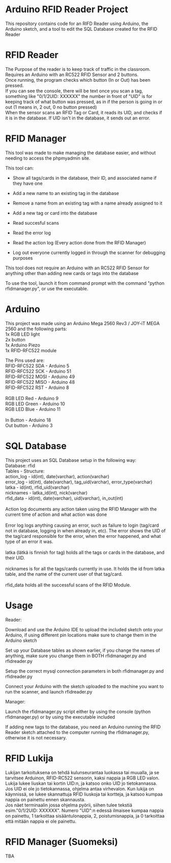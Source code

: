 # Arduino RFID Reader Project
This repository contains code for an RIFD Reader using Arduino, the Arduino sketch, and a tool to edit the SQL Database created for the RFID Reader

# RFID Reader
The Purpose of the reader is to keep track of traffic  in the classroom.<br>
Requires an Arduino with an RC522 RFID Sensor and 2 buttons.<br>
Once running, the program checks which button (In or Out) has been pressed.<br>
If you can see the console, there will be text once you scan a tag, something like "0/1/2UID: XXXXXX"
the number in front of "UID" is for keeping track of what button was pressed, as in if the person is going in or out (1 means in, 2 out, 0 no button pressed)<br>
When the sensor scans an RFID Tag or Card, it reads its UID, and checks if it is in the database. If UID isn't in the database, it sends out an error.

# RFID Manager
This tool was made to make managing the database easier, and without needing to access the phpmyadmin site.

This tool can: 
- Show all tags/cards in the database, their ID, and associated name if they have one

- Add a new name to an existing tag in the database

- Remove a name from an existing tag with a name already assigned to it

- Add a new tag or card into the database

- Read succesful scans

- Read the error log

- Read the action log (Every action done from the RFID Manager)

- Log out everyone currently logged in through the scanner for debugging purposes


This tool does not require an Arduino with an RC522 RFID Sensor for anything other than adding new cards or tags into the database

To use the tool, launch it from command prompt with the command "python rfidmanager.py", or use the executable.

# Arduino

This project was made using an Arduino Mega 2560 Rev3 / JOY-iT MEGA 2560 and the following parts:<br>
1x RGB LED light<br>
2x button<br>
1x Arduino Piezo<br>
1x RFID-RFC522 module<br>

The Pins used are: <br>
RFID-RFC522 SDA - Arduino 5 <br>
RFID-RFC522 SCK - Arduino 51<br>
RFID-RFC522 MOSI - Arduino 49<br>
RFID-RFC522 MISO - Arduino 48<br>
RFID-RFC522 RST - Arduino 8 <br>
<br>
RGB LED Red - Arduino 9<br>
RGB LED Green - Arduino 10<br>
RGB LED Blue - Arduino 11<br>
<br>
In Button - Arduino 18<br>
Out button - Arduino 3<br>


# SQL Database
This project uses an SQL Database setup in the following way:<br>
Database: rfid<br>
Tables - Structure:<br>
action_log - id(int), date(varchar), action(varchar)<br>
error_log - id(int), date(varchar), tag_uid(varchar), error_type(varchar)<br>
latka - id(int), rfid_uid(varchar)<br>
nicknames - latka_id(int), nick(varchar)<br>
rfid_data - id(int), date(varchar), uid(varchar), in_out(int)<br>
<br>
Action log documents any action taken using the RFID Manager with the current time of action and what action was done
<br> <br>
Error log logs anything causing an error, such as failure to login (tag/card not in database, logging in when already in, etc). The error shows the UID of the tag/card responsible for the error, when the error happened, and what type of an error it was.
<br> <br>
latka (lätkä is finnish for tag) holds all the tags or cards in the database, and their UID.
<br> <br>
nicknames is for all the tags/cards currently in use. It holds the id from latka table, and the name of the current user of that tag/card.
<br> <br>
rfid_data holds all the successful scans of the RFID Module.

# Usage

Reader:

Download and use the Arduino IDE to upload the included sketch onto your Arduino, if using different pin locations make sure to change them in the Arduino sketch<br>

Set up your Database tables as shown earlier, if you change the names of anything, make sure you change them in BOTH rfidmanager.py and rfidreader.py<br>

Setup the correct mysql connection parameters in both rfidmanager.py and rfidreader.py<br>

Connect your Arduino with the sketch uploaded to the machine you want to run the scanner, and launch rfidreader.py<br>

Manager:<br>

Launch the rfidmanager.py script either by using the console (python rfidmanager.py) or by using the executable included<br>

If adding new tags to the database, you need an Arduino running the RFID Reader sketch attached to the computer running the rfidmanager.py, otherwise it is not necessary.

# RFID Lukija

Lukijan tarkoituksena on tehdä kulunseurantaa luokassa tai muualla, ja se tarvitsee Arduinon, RFID-RC522 sensorin, kaksi nappia ja RGB LED valon. <br>
Lukija lukee liuskan tai kortin UID:n, ja katsoo onko UID jo tietokannassa. Jos UID ei ole jo tietokannassa, ohjelma antaa virhevalon.
Kun lukija on käynnissä, se lukee skannattuja RFID liuskoja tai kortteja, ja katsoo kumpaa nappia on painettu ennen skannausta. <br> Jos näet terminaalin jossa ohjelma pyörii, siihen tulee tekstiä esim."0/1/2UID: XXXXXX". Numero "UID":n edessä ilmaisee kumpaa nappia on painettu, 1 tarkoittaa sisääntulonappia, 2, poistumisnappia, ja 0 tarkoittaa että mitään nappia ei ole painettu.

# RFID Manager (Suomeksi)

TBA
